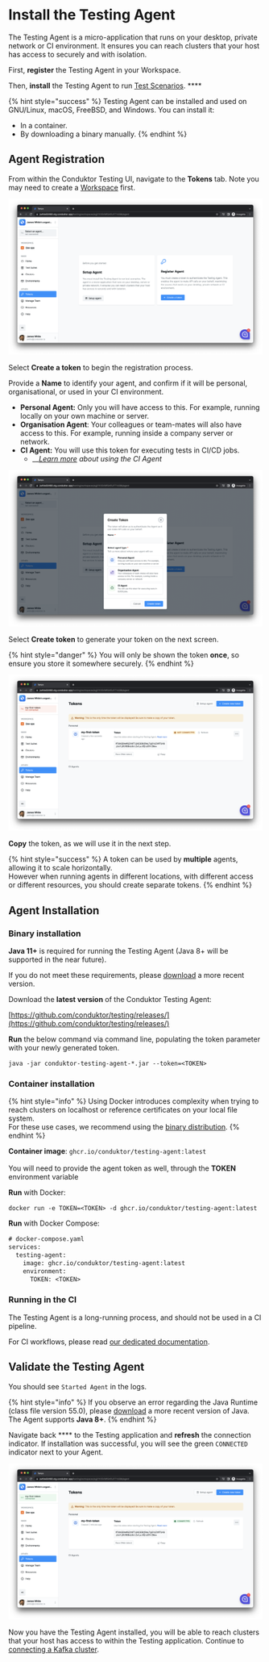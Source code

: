 # Install the Testing Agent

The Testing Agent is a micro-application that runs on your desktop, private network or CI environment. It ensures you can reach clusters that your host has access to securely and with isolation.

First, **register** the Testing Agent in your Workspace.

Then, **install** the Testing Agent to run [Test Scenarios](../features/building-tests/test-scenarios.md). ****&#x20;

{% hint style="success" %}
Testing Agent can be installed and used on GNU/Linux, macOS, FreeBSD, and Windows. You can install it:

* In a container.
* By downloading a binary manually.
{% endhint %}

## Agent Registration&#x20;

From within the Conduktor Testing UI, navigate to the **Tokens** tab. Note you may need to create a [Workspace](../features/workspace.md) first.

![](<../.gitbook/assets/image (137).png>)

Select **Create a token** to begin the registration process.

Provide a **Name** to identify your agent, and confirm if it will be personal, organisational, or used in your CI environment.

* **Personal Agent:** Only you will have access to this. For example, running locally on your own machine or server.
* **Organisation Agent**: Your colleagues or team-mates will also have access to this. For example, running inside a company server or network.
* **CI Agent:** You will use this token for executing tests in CI/CD jobs.
  * __[_Learn more_](../features/ci-cd-automation.md) _about using the CI Agent_

![](<../.gitbook/assets/image (31).png>)

Select **Create token** to generate your token on the next screen.&#x20;

{% hint style="danger" %}
You will only be shown the token **once**, so ensure you store it somewhere securely.&#x20;
{% endhint %}

![](<../.gitbook/assets/image (73).png>)

**Copy** the token, as we will use it in the next step.

{% hint style="success" %}
A token can be used by **multiple** agents, allowing it to scale horizontally. \
However when running agents in different locations, with different access or different resources, you should create separate tokens.
{% endhint %}

## Agent Installation&#x20;

### Binary installation

**Java 11+** is required for running the Testing Agent (Java 8+ will be supported in the near future).

If you do not meet these requirements, please [download](https://www.oracle.com/java/technologies/downloads/) a more recent version.

Download the **latest version** of the Conduktor Testing Agent:

[https://github.com/conduktor/testing/releases/](https://github.com/conduktor/testing/releases/)

**Run** the below command via command line, populating the token parameter with your newly generated token.

```
java -jar conduktor-testing-agent-*.jar --token=<TOKEN>
```

### Container installation

{% hint style="info" %}
Using Docker introduces complexity when trying to reach clusters on localhost or reference certificates on your local file system. \
For these use cases, we recommend using the [binary distribution](install-the-testing-agent.md#binary-installation).
{% endhint %}

**Container image**: `ghcr.io/conduktor/testing-agent:latest`\
\
You will need to provide the agent token as well, through the **TOKEN** environment variable

**Run** with Docker:

```
docker run -e TOKEN=<TOKEN> -d ghcr.io/conduktor/testing-agent:latest
```

**Run** with Docker Compose:

```
# docker-compose.yaml
services:
  testing-agent:
    image: ghcr.io/conduktor/testing-agent:latest
    environment:
      TOKEN: <TOKEN>
```



### Running in the CI

The Testing Agent is a long-running process, and should not be used in a CI pipeline.

For CI workflows, please read [our dedicated documentation](../features/ci-cd-automation.md).

## Validate the Testing Agent

You should see `Started Agent` in the logs.&#x20;

{% hint style="info" %}
If you observe an error regarding the Java Runtime (class file version 55.0), please [download](https://www.oracle.com/java/technologies/downloads/) a more recent version of Java. The Agent supports **Java 8+**.
{% endhint %}

Navigate back **** to the Testing application and **refresh** the connection indicator. If installation was successful, you will see the green `CONNECTED` indicator next to your Agent.

![](<../.gitbook/assets/image (69).png>)

Now you have the Testing Agent installed, you will be able to reach clusters that your host has access to within the Testing application. Continue to [connecting a Kafka cluster](connect-to-a-kafka-cluster.md).

